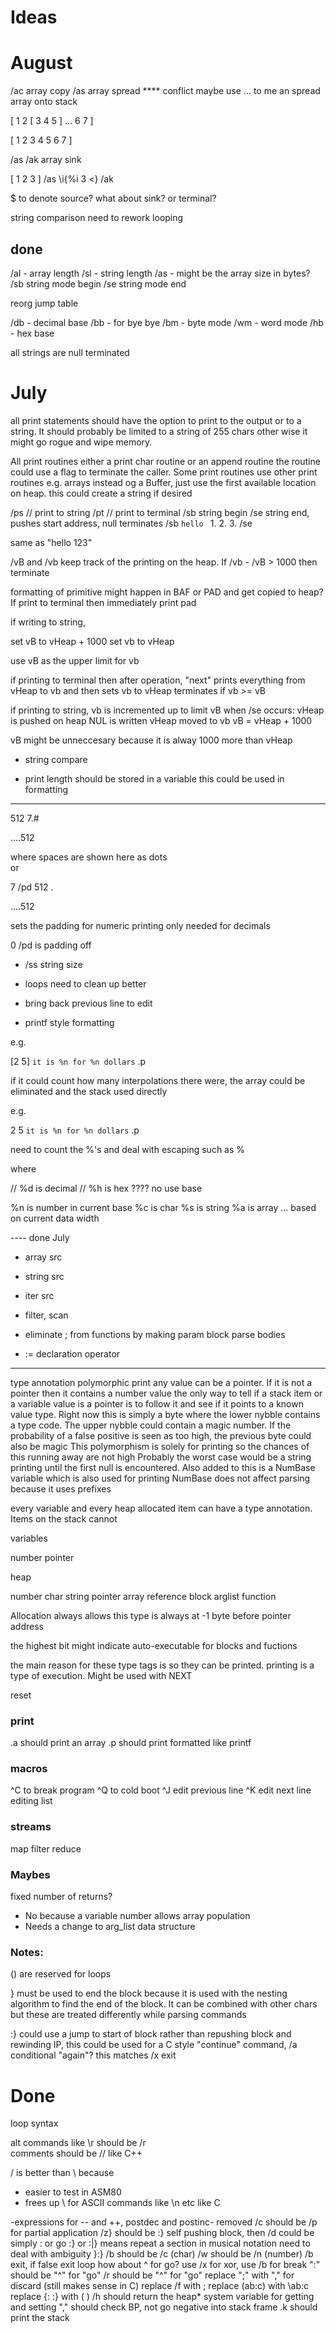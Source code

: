 # Ideas

# August

/ac array copy
/as array spread **** conflict maybe
use ... to me an spread array onto stack

[ 1 2 [ 3 4 5 ] ... 6 7 ]

[ 1 2 3 4 5 6 7 ]

/as /ak array sink

[ 1 2 3 ] /as \i{%i 3 <} /ak

$ to denote source?
what about sink? or terminal?



string comparison
need to rework looping

## done

/al - array length
/sl - string length
/as - might be the array size in bytes?
/sb string mode begin
/se string mode end

reorg jump table

/db - decimal base
/bb - for bye bye
/bm - byte mode
/wm - word mode
/hb - hex base

all strings are null terminated

# July 

all print statements should have the option to print to the output 
or to a string. It should probably be limited to a string of 255 chars
other wise it might go rogue and wipe memory.

All print routines either a print char routine or an append routine
the routine could use a flag to terminate the caller.
Some print routines use other print routines e.g. arrays
instead og a Buffer, just use the first available location on heap. 
this could create a string if desired

/ps // print to string
/pt // print to terminal
/sb string begin
/se string end, pushes start address, null terminates
/sb `hello ` 1. 2. 3. /se

same as "hello 123"

/vB and /vb keep track of the printing on the heap. 
If /vb - /vB > 1000 then terminate

formatting of primitive might happen in BAF or PAD and get 
copied to heap?
If print to terminal then immediately print pad

if writing to string, 

set vB to vHeap + 1000
set vb to vHeap

use vB as the upper limit for vb

if printing to terminal then after operation, 
"next" prints everything from vHeap to vb and then sets vb to vHeap
terminates if vb >= vB

if printing to string, vb is incremented up to limit vB
when /se occurs: 
vHeap is pushed on heap
NUL is written
vHeap moved to vb
vB = vHeap + 1000

vB might be unneccesary because it is alway 1000 more than vHeap

- string compare

- print length should be stored in a variable
this could be used in formatting


----------------------------------------------------------------

512 7.#

....512
    
where spaces are shown here as dots     
or 

7 /pd 512 .

....512

sets the padding for numeric printing
only needed for decimals

0 /pd is padding off

- /ss string size
- loops need to clean up better
- bring back previous line to edit

- printf style formatting

e.g. 

[2 5] `it is %n for %n dollars` .p

if it could count how many interpolations there were, 
the array could be eliminated and the stack used directly

e.g.

2 5 `it is %n for %n dollars` .p

need to count the %'s and deal with escaping such as \%

where 

// %d is decimal
// %h is hex  ???? no use base

%n is number in current base
%c is char
%s is string
%a is array ... based on current data width

---- done July
- array src
- string src
- iter src

- filter, scan
- eliminate ; from functions by making param block parse bodies
- := declaration operator

----

type annotation
polymorphic print
any value can be a pointer. If it is not a pointer then it contains a number value
the only way to tell if a stack item or a variable value is a pointer is to follow it 
and see if it points to a known value type.
Right now this is simply a byte where the lower nybble contains a type code. 
The upper nybble could contain a magic number.
If the probability of a false positive is seen as too high, the previous byte could also be magic
This polymorphism is solely for printing so the chances of this running away are not high
Probably the worst case would be a string printing until the first null is encountered.
Also added to this is a NumBase variable which is also used for printing
NumBase does not affect parsing because it uses prefixes


every variable and every heap allocated item can have a type annotation. 
Items on the stack cannot

variables

number 
pointer

heap

number
char
string
pointer
array
reference
block
arglist
function

Allocation always allows this
type is always at -1 byte before pointer address

the highest bit might indicate auto-executable for blocks and fuctions

the main reason for these type tags is so they can be printed. 
printing is a type of execution. Might be used with NEXT


reset

### print

.a should print an array
.p should print formatted like printf

### macros

^C to break program
^Q to cold boot
^J edit previous line
^K edit next line
editing
list

### streams
map 
filter 
reduce

### Maybes

fixed number of returns? 
- No because a variable number allows array population
- Needs a change to arg_list data structure

### Notes:

() are reserved for loops

} must be used to end the block because it is used with the nesting algorithm to
find the end of the block. It can be combined with other chars but these are treated
differently while parsing commands

:} could use a jump to start of block rather than repushing block and rewinding IP, 
this could be used for a C style "continue" command, /a conditional "again"?
this matches /x exit

# Done

loop syntax

alt commands like \r should be /r  
comments should be // like C++

/ is better than \ because
- easier to test in ASM80
- frees up \ for ASCII commands like \n etc like C

-expressions for -- and ++, postdec and postinc- removed
/c should be /p for partial application
/z} should be :}
self pushing block, then /d could be simply : or go
:} or :|} means repeat a section in musical notation
need to deal with ambiguity }:} 
/b should be /c (char)
/w should be /n (number)
/b exit, if false exit loop 
how about ^ for go? use /x for xor, use /b for break
":" should be "^" for "go"
/r should be "^" for "go"
replace ";" with "," for discard (still makes sense in C)
replace /f with ;
replace (ab:c) with \ab:c
replace {: :} with ( )
/h should return the heap* system variable for getting and setting 
"," should check BP, not go negative into stack frame
.k should print the stack

